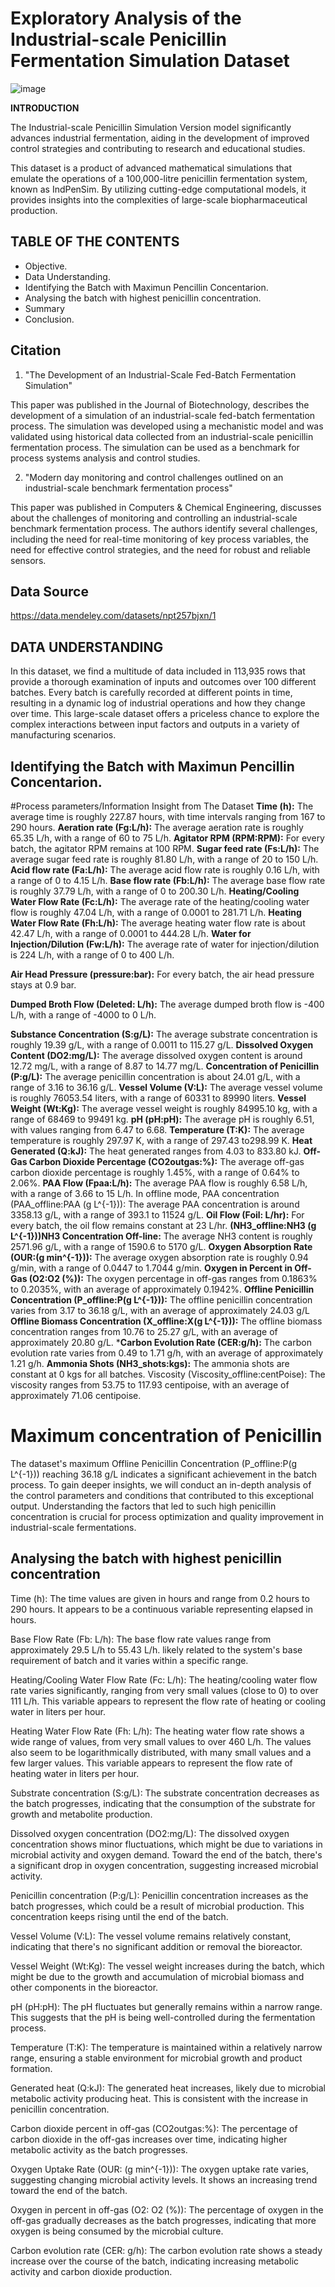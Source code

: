 
# Exploratory Analysis of the Industrial-scale Penicillin Fermentation  Simulation Dataset
![image](https://github.com/user-attachments/assets/ed0c066d-1e0f-4904-93c1-523de35da7b1)

**INTRODUCTION**

The Industrial-scale Penicillin Simulation Version model significantly advances industrial fermentation, aiding in the development of improved control strategies and contributing to research and educational studies.

This dataset is a product of advanced mathematical simulations that emulate the operations of a 100,000-litre penicillin fermentation system, known as IndPenSim. By utilizing cutting-edge computational models, it provides insights into the complexities of large-scale biopharmaceutical production.






## TABLE OF THE CONTENTS
- Objective.
- Data Understanding.
-  Identifying the Batch with Maximun Pencillin Concentarion.
-  Analysing the batch with highest penicillin concentration.
-   Summary
-   Conclusion.
## Citation
1) "The Development of an Industrial-Scale Fed-Batch Fermentation Simulation"

This paper was published in the Journal of Biotechnology, describes the development of a simulation of an industrial-scale fed-batch fermentation process. The simulation was developed using a mechanistic model and was validated using historical data collected from an industrial-scale penicillin fermentation process. The simulation can be used as a benchmark for process systems analysis and control studies.

2) "Modern day monitoring and control challenges outlined on an industrial-scale benchmark fermentation process"

This paper was published in Computers & Chemical Engineering, discusses about the challenges of monitoring and controlling an industrial-scale benchmark fermentation process. The authors identify several challenges, including the need for real-time monitoring of key process variables, the need for effective control strategies, and the need for robust and reliable sensors.
## Data Source
  https://data.mendeley.com/datasets/npt257bjxn/1
## DATA UNDERSTANDING
In this dataset, we find a multitude of data included in 113,935 rows that provide a thorough examination of inputs and outcomes over 100 different batches. Every batch is carefully recorded at different points in time, resulting in a dynamic log of industrial operations and how they change over time. This large-scale dataset offers a priceless chance to explore the complex interactions between input factors and outputs in a variety of manufacturing scenarios.

##  Identifying the Batch with Maximun Pencillin Concentarion.
#Process parameters/Information Insight from The Dataset
**Time (h):** 
The average time is roughly 227.87 hours, with time intervals ranging from 167 to 290 hours.
**Aeration rate (Fg:L/h):**
The average aeration rate is roughly 65.35 L/h, with a range of 60 to 75 L/h.
**Agitator RPM (RPM:RPM):**
For every batch, the agitator RPM remains at 100 RPM.
**Sugar feed rate (Fs:L/h):**
The average sugar feed rate is roughly 81.80 L/h, with a range of 20 to 150 L/h.
**Acid flow rate (Fa:L/h):**
The average acid flow rate is roughly 0.16 L/h, with a range of 0 to 4.15 L/h.
**Base flow rate (Fb:L/h):**
The average base flow rate is roughly 37.79 L/h, with a range of 0 to 200.30 L/h.
**Heating/Cooling Water Flow Rate (Fc:L/h):**
The average rate of the heating/cooling water flow is roughly 47.04 L/h, with a range of 0.0001 to 281.71 L/h. 
**Heating Water Flow Rate (Fh:L/h):**
The average heating water flow rate is about 42.47 L/h, with a range of 0.0001 to 444.28 L/h.
**Water for Injection/Dilution (Fw:L/h):**
The average rate of water for injection/dilution is 224 L/h, with a range of 0 to 400 L/h. 

**Air Head Pressure (pressure:bar):**
For every batch, the air head pressure stays at 0.9 bar. 

**Dumped Broth Flow (Deleted: L/h):**
The average dumped broth flow is -400 L/h, with a range of -4000 to 0 L/h. 

**Substance Concentration (S:g/L):**
The average substrate concentration is roughly 19.39 g/L, with a range of 0.0011 to 115.27 g/L. 
**Dissolved Oxygen Content (DO2:mg/L):**
The average dissolved oxygen content is around 12.72 mg/L, with a range of 8.87 to 14.77 mg/L. 
**Concentration of Penicillin (P:g/L):**
The average penicillin concentration is about 24.01 g/L, with a range of 3.16 to 36.16 g/L.
**Vessel Volume (V:L):**
The average vessel volume is roughly 76053.54 liters, with a range of 60331 to 89990 liters. 
**Vessel Weight (Wt:Kg):**
The average vessel weight is roughly 84995.10 kg, with a range of 68469 to 99491 kg. 
**pH (pH:pH):**
The average pH is roughly 6.51, with values ranging from 6.47 to 6.68. 
**Temperature (T:K):**
The average temperature is roughly 297.97 K, with a range of 297.43 to298.99 K. 
**Heat Generated (Q:kJ):**
The heat generated ranges from 4.03 to 833.80 kJ.
**Off-Gas Carbon Dioxide Percentage (CO2outgas:%):**
The average off-gas carbon dioxide percentage is roughly 1.45%, with a range of 0.64% to 2.06%. 
**PAA Flow (Fpaa:L/h):**
The average PAA flow is roughly 6.58 L/h, with a range of 3.66 to 15 L/h.
In offline mode, PAA concentration (PAA_offline:PAA (g L^{-1})): The average PAA concentration is around 3358.13 g/L, with a range of 393.1 to 11524 g/L. 
**Oil Flow (Foil: L/hr):**
For every batch, the oil flow remains constant at 23 L/hr. 
**(NH3_offline:NH3 (g L^{-1}))NH3 Concentration Off-line:**
The average NH3 content is roughly 2571.96 g/L, with a range of 1590.6 to 5170 g/L. 
**Oxygen Absorption Rate (OUR:(g min^{-1})):**
The average oxygen absorption rate is roughly 0.94 g/min, with a range of 0.0447 to 1.7044 g/min. 
**Oxygen in Percent in Off-Gas (O2:O2 (%)):**
The oxygen percentage in off-gas ranges from 0.1863% to 0.2035%, with an average of approximately 0.1942%.
**Offline Penicillin Concentration (P_offline:P(g L^{-1})):**
The offline penicillin concentration varies from 3.17 to 36.18 g/L, with an average of approximately 24.03 g/L
**Offline Biomass Concentration (X_offline:X(g L^{-1})):**
The offline biomass concentration ranges from 10.76 to 25.27 g/L, with an average of approximately 20.80 g/L.
***Carbon Evolution Rate (CER:g/h):** 
The carbon evolution rate varies from 0.49 to 1.71 g/h, with an average of approximately 1.21 g/h.
**Ammonia Shots (NH3_shots:kgs):**
The ammonia shots are constant at 0 kgs for all batches.
Viscosity (Viscosity_offline:centPoise): The viscosity ranges from 53.75 to 117.93 centipoise, with an average of approximately 71.06 centipoise.

# Maximum concentration of Penicillin
The dataset's maximum Offline Penicillin Concentration (P_offline:P(g L^{-1})) reaching 36.18 g/L indicates a significant achievement in the batch process. To gain deeper insights, we will conduct an in-depth analysis of the control parameters and conditions that contributed to this exceptional output. Understanding the factors that led to such high penicillin concentration is crucial for process optimization and quality improvement in industrial-scale fermentations.

## Analysing the batch with highest penicillin concentration
 Time (h): The time values are given in hours and range from 0.2 hours to 290 hours. It appears to be a continuous variable representing elapsed in hours.

Base Flow Rate (Fb: L/h): The base flow rate values range from approximately 29.5 L/h to 55.43 L/h. likely related to the system's base requirement of batch and it varies within a specific range.

Heating/Cooling Water Flow Rate (Fc: L/h): The heating/cooling water flow rate varies significantly, ranging from very small values (close to 0) to over 111 L/h. This variable appears to represent the flow rate of heating or cooling water in liters per hour.

Heating Water Flow Rate (Fh: L/h): The heating water flow rate shows a wide range of values, from very small values to over 460 L/h. The values also seem to be logarithmically distributed, with many small values and a few larger values. This variable appears to represent the flow rate of heating water in liters per hour.

Substrate concentration (S:g/L): The substrate concentration decreases as the batch progresses, indicating that the consumption of the substrate for growth and metabolite production.

Dissolved oxygen concentration (DO2:mg/L): The dissolved oxygen concentration shows minor fluctuations, which might be due to variations in microbial activity and oxygen demand. Toward the end of the batch, there's a significant drop in oxygen concentration, suggesting increased microbial activity.

Penicillin concentration (P:g/L): Penicillin concentration increases as the batch progresses, which could be a result of microbial production. This concentration keeps rising until the end of the batch.

Vessel Volume (V:L): The vessel volume remains relatively constant, indicating that there's no significant addition or removal the bioreactor.

Vessel Weight (Wt:Kg): The vessel weight increases during the batch, which might be due to the growth and accumulation of microbial biomass and other components in the bioreactor.

pH (pH:pH): The pH fluctuates but generally remains within a narrow range. This suggests that the pH is being well-controlled during the fermentation process.

Temperature (T:K): The temperature is maintained within a relatively narrow range, ensuring a stable environment for microbial growth and product formation.

Generated heat (Q:kJ): The generated heat increases, likely due to microbial metabolic activity producing heat. This is consistent with the increase in penicillin concentration.

Carbon dioxide percent in off-gas (CO2outgas:%): The percentage of carbon dioxide in the off-gas increases over time, indicating higher metabolic activity as the batch progresses.

Oxygen Uptake Rate (OUR: (g min^{-1})): The oxygen uptake rate varies, suggesting changing microbial activity levels. It shows an increasing trend toward the end of the batch.

Oxygen in percent in off-gas (O2: O2 (%)): The percentage of oxygen in the off-gas gradually decreases as the batch progresses, indicating that more oxygen is being consumed by the microbial culture.

Carbon evolution rate (CER: g/h): The carbon evolution rate shows a steady increase over the course of the batch, indicating increasing metabolic activity and carbon dioxide production.
